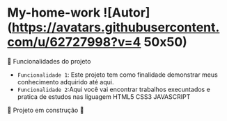 # My-home-work     ![Autor](https://avatars.githubusercontent.com/u/62727998?v=4 50x50)


 :hammer: Funcionalidades do projeto

- `Funcionalidade 1`: Este projeto tem como finalidade demonstrar meus conhecimento adquirido até aqui. 
- `Funcionalidade 2`:Aqui você vai encontrar trabalhos execuntados e pratica de estudos nas liguagem HTML5 CSS3 JAVASCRIPT 


:construction: Projeto em construção :construction:
